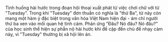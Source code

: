 Tình huống hài hước trong đoạn hội thoại xuất phát từ việc chơi chữ với từ "Tuesday". Trong khi "Tuesday" đơn thuần có nghĩa là "thứ Ba", từ này còn mang một hàm ý đặc biệt trong văn hóa Việt Nam hiện đại - ám chỉ người thứ ba xen vào mối quan hệ tình cảm. Phản ứng "Đâu? Nó đâu? Nó đâu?" của học sinh thể hiện sự phẫn nộ hài hước khi đề cập đến chủ đề nhạy cảm này, vì "Tuesday" thường bị xã hội lên án.